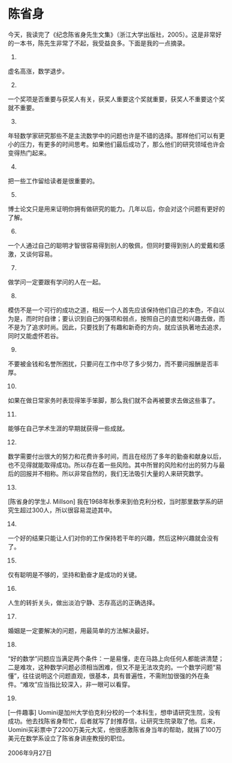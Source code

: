 # 陈省身

今天，我读完了《纪念陈省身先生文集》（浙江大学出版社，2005）。这是非常好的一本书，陈先生非常了不起，我受益良多。下面是我的一点摘录。

1.

虚名高涨，数学退步。

2.

一个奖项是否重要与获奖人有关，获奖人重要这个奖就重要，获奖人不重要这个奖就不重要。

3.

年轻数学家研究那些不是主流数学中的问题也许是不错的选择。那样他们可以有更小的压力，有更多的时间思考。如果他们最后成功了，那么他们的研究领域也许会变得热门起来。

4.

把一些工作留给读者是很重要的。

5.

博士论文只是用来证明你拥有做研究的能力。几年以后，你会对这个问题有更好的了解。

6.

一个人通过自己的聪明才智很容易得到别人的敬佩，但同时要得到别人的爱戴和感激，又谈何容易。

7.

做学问一定要跟有学问的人在一起。

8.

模仿不是一个可行的成功之道，相反一个人首先应该保持他们自己的本色，不自以为是，而时时自律；要认识到自己的强项和弱点，按照自己的直觉和兴趣去做，而不是为了追求时尚。因此，只要找到了有趣和新奇的方向，就应该执著地去追求，同时又能虚怀若谷。

9.

不要被金钱和名誉所困扰，只要问在工作中尽了多少努力，而不要问报酬是否丰厚。

10.

如果在做日常家务时表现得笨手笨脚，那么我们就不会再被要求去做这些事了。

11.

能够在自己学术生涯的早期就获得一些成就。

12.

数学需要付出很大的努力和花费许多时间，而且在经历了多年的勤奋和献身以后，也不见得就能取得成功。所以存在着一些风险。其中所冒的风险和付出的努力与最后的回报并不相称。所以非常自然的，我们无法吸引大量的人来研究数学。

13.

[陈省身的学生J. Millson] 我在1968年秋季来到伯克利分校，当时那里数学系的研究生超过300人，所以很容易混迹其中。

14.

一个好的结果只能让人们对你的工作保持若干年的兴趣，然后这种兴趣就会没有了。

15.

仅有聪明是不够的，坚持和勤奋才是成功的关键。

16.

人生的转折关头，做出淡泊宁静、志存高远的正确选择。

17.

婚姻是一定要解决的问题，用最简单的方法解决最好。

18.

“好的数学”问题应当满足两个条件：一是易懂，走在马路上向任何人都能讲清楚；二是难攻，这种数学问题必须相当困难，但又不是无法攻克的。一个数学问题“易懂”，往往说明这个问题直观，很基本，具有普遍性，不需附加很强的外在条件。“难攻”应当指比较深入，非一眼可以看穿。

19.

[一件趣事] Uomini是加州大学伯克利分校的一个本科生，想申请研究生院，没有成功。他去找陈省身帮忙，后者就写了封推荐信，让研究生院录取了他。后来，Uomini买彩票中了2200万美元大奖，他很感激陈省身当年的帮助，就捐了100万美元在数学系设立了陈省身讲座教授的职位。

2006年9月27日
